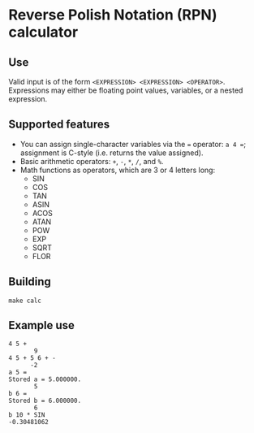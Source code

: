 # Reverse Polish Notation (RPN) calculator

## Use
Valid input is of the form `<EXPRESSION> <EXPRESSION> <OPERATOR>`. Expressions
may either be floating point values, variables, or a nested expression.

## Supported features
* You can assign single-character variables via the `=` operator: `a 4 =`; assignment is C-style (i.e. returns the value assigned).
* Basic arithmetic operators: `+`, `-`, `*`, `/`, and `%`.
* Math functions as operators, which are 3 or 4 letters long:
  * SIN
  * COS
  * TAN
  * ASIN
  * ACOS
  * ATAN
  * POW
  * EXP
  * SQRT
  * FLOR

## Building
`make calc`

## Example use
```
4 5 +
       9
4 5 + 5 6 + -
      -2
a 5 =
Stored a = 5.000000.
       5
b 6 =
Stored b = 6.000000.
       6
b 10 * SIN
-0.30481062
```
